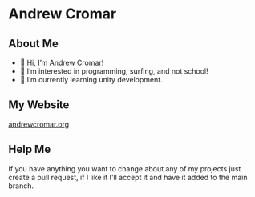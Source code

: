 # Andrew Cromar

## About Me
- 👋 Hi, I’m Andrew Cromar!
- 👀 I’m interested in programming, surfing, and not school!
- 🌱 I’m currently learning unity development.

## My Website
[andrewcromar.org](https://andrewcromar.org)

## Help Me
If you have anything you want to change about any of my projects just create a pull request, if I like it I'll accept it and have it added to the main branch.


<!---
AndrewCromar/AndrewCromar is a ✨ special ✨ repository because its `README.md` (this file) appears on your GitHub profile.
You can click the Preview link to take a look at your changes.
--->
